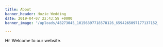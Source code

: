 ```yaml
---
title: About
banner_header: Hozie Wedding
date: 2019-04-07 22:43:58 +0000
banner_image: "/uploads/48273045_10156897718578126_6594265097177137152_o.jpg"

---
```

Hi! Welcome to our website. 